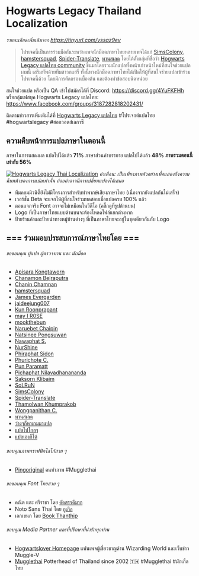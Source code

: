 # Hogwarts Legacy Thailand Localization

*รายละเอียดเพิ่มเติมจาก https://tinyurl.com/vssaz9ev*
> โปรเจคนี้เป็นการร่วมมือกันระหว่างเพจนักม็อดภาษาไทยหลายเพจได้แก่ [SimsColony](https://www.facebook.com/SimsColony), [hamstersquad](https://www.facebook.com/onehamstersquad/), [Spider-Translate](https://www.facebook.com/SpiderTranslate), [ทานสเลด](https://www.facebook.com/TransladeThai) โดยได้ตั้งกลุ่มที่ชื่อว่า [Hogwarts Legacy แปลไทย community](https://www.facebook.com/groups/3187282818202431/) ขึ้นมาโดยรวมนักแปลทั้งหน้าเก่าหน้าใหม่ที่สนใจช่วยแปลเกมนี้ เสริมทัพด้วยทีมสาวกแฮรี่ ทั้งนี้ทางนักม็อดภาษาไทยได้เปิดให้ผู้ที่สนใจช่วยแปลเข้าร่วมโปรเจคนี้ด้วย โดยมีการคัดกรองเบื้องต้น และต้องทำข้อสอบนิดหน่อย

สนใจช่วยแปล หรือเป็น QA เข้าไปสมัครได้ที่ Discord: https://discord.gg/4YuFKFHh หรือกลุ่มเฟสบุค Hogwarts Legacy แปลไทย: https://www.facebook.com/groups/3187282818202431/

ติดตามข่าวสารเพิ่มเติมได้ที่ [Hogwarts Legacy แปลไทย](https://www.facebook.com/groups/3187282818202431/) #โปรเจกต์แปลไทย #hogwartslegacy #ฮอกวอตส์เลกาซี

## ความคืบหน้าการแปลภาษาในตอนนี้

ภาษาในการแสดงผล แปลไปได้แล้ว **71%**
ภาษาส่วนคำบรรยาย แปลไปได้แล้ว **48%**
**ภาพรวมตอนนี้เท่ากับ 56%**

[![Hogwarts Legacy Thai Localization](https://img.youtube.com/vi/nTNIORUdSe8/maxresdefault.jpg)](https://youtu.be/378btirFqQg "Hogwarts Legacy Thai Localization")
*คำเตือน: เป็นเพียงภาพตัวอย่างเพื่อแสดงถึงความคืบหน้าของการแปลเท่านั้น ถ้อยคำอาจมีการเปลี่ยนแปลงได้เสมอ*

- ทีมคอมมิวนิตี้ยังไม่มีโครงการสำหรับทำพากษ์เสียงภาษาไทย (เนื่องจากยังแปลกันไม่เสร็จ)
- เวอร์ชั่น Beta จะแจกให้ผู้ที่สนใจร่วมทดสอบเมื่อแปลครบ 100% แล้ว
- ตอนแจกจริง Font อาจจะไม่เหมือนในวีดีโอ (คลิ๊กดูที่รูปด้านบน)
- Logo ที่เป็นภาษาไทยแบบด้านบนจะต้องโหลดไฟล์แยกต่างหาก
- ป้ายร้านค้าและป้ายนำทางหมู่บ้านต่างๆ ที่เป็นภาษาไทยจะอยู่ในชุดเดียวกันกับ Logo

## === ร่วมมอบประสบการณ์ภาษาไทยโดย ===

###### ขอขอบคุณ ผู้แปล ผู้ตรวจทาน และ นักม็อด
+ [Apisara Kongtaworn](https://www.facebook.com/Apisara.k43)
+ [Chanamon Bejraputra](https://www.facebook.com/jan.chanamon)
+ [Chanin Chamnan](https://www.facebook.com/chinznz.chamnan/)
+ [hamstersquad](https://www.facebook.com/onehamstersquad/)
+ [James Evergarden](https://www.facebook.com/profile.php?id=100003894496976)
+ [jaideejung007](https://discuzthai.com/)
+ [Kun Roonprapant](#)
+ [may I R0SE](https://instagram.com/mamukyy?igshid=NDk5N2NlZjQ=)
+ [mookthebun](https://www.twitch.tv/mookthebun)
+ [Naruebet Chaipin](https://www.facebook.com/naruebet)
+ [Natsinee Pongsuwan](https://www.facebook.com/nam.pongsuwan/)
+ [Nawaphat S.](#)
+ [NurShine](#)
+ [Phiraphat Sidon](https://www.facebook.com/phiraphats/)
+ [Phurichote C.](#)
+ [Pun Paramatt](#)
+ [Pichaphat Nilavadhanananda](https://www.facebook.com/oilfromnowherex)
+ [Saksorn Klibaim](https://www.facebook.com/saksorn.glibaim)
+ [SoLRuN](https://www.facebook.com/profile.php?id=100009724057464)
+ [SimsColony](https://www.facebook.com/SimsColony)
+ [Spider-Translate](https://www.facebook.com/SpiderTranslate)
+ [Thamolwan Khumprakob](https://www.facebook.com/jobjab.khumprakob)
+ [Wongpanithan C.](https://instagram.com/niitanc?igshid=NzAzN2Q1NTE=)
+ [ทานสเลด](https://www.facebook.com/TransladeThai)
+ [ว่างๆก็หาเกมมาแปล](https://www.facebook.com/lazymodthai)
+ [แปลไปไกลๆ](https://www.facebook.com/Abaponnaja/)
+ [แปลเองก็ได้](https://www.facebook.com/translatekordai)

###### ขอบคุณภาพกราฟฟิกโลโก้สวย ๆ
+ [Pingoriginal](https://www.facebook.com/pingpongoriginal) คนทำภาพ #Mugglethai

###### ขอขอบคุณ Font ไทยสวย ๆ
+ คณิต และ ศรีราชา โดย [คัดสรรดีมาก](https://www.cadsondemak.com/)
+ Noto Sans Thai โดย [กูเกิล](https://fonts.google.com/noto)
+ เอกเขนก โดย [Book Thanthip](https://www.facebook.com/BookThanthip)

###### ขอบคุณ Media Partner และที่ปรึกษาที่น่ารักทุกท่าน
+ [Hogwartslover Homepage](https://www.facebook.com/hogwartsloverhomepage)
  แฟนเพจผู้เชี่ยวชาญด้าน Wizarding World และเว็บข่าว Muggle-V
+ [Mugglethai](https://www.facebook.com/mugglethai.mt)
  Potterhead of Thailand since 2002 🇹🇭 #Mugglethai #มักเกิ้ลไทย
